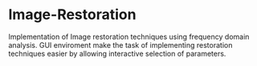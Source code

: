 # Image-Restoration
Implementation of Image restoration techniques using frequency domain analysis.
GUI enviroment make the task of implementing restoration techniques easier by allowing interactive selection of parameters.
